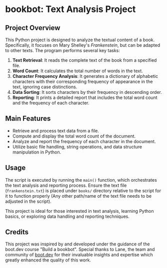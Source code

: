 # bookbot: Text Analysis Project

## Project Overview

This Python project is designed to analyze the textual content of a book. Specifically, it focuses on Mary Shelley's *Frankenstein*, but can be adapted to other texts. The program performs several key tasks:

1. **Text Retrieval**: It reads the complete text of the book from a specified file.
2. **Word Count**: It calculates the total number of words in the text.
3. **Character Frequency Analysis**: It generates a dictionary of alphabetic characters with their corresponding frequency of appearance in the text, ignoring case distinctions.
4. **Data Sorting**: It sorts characters by their frequency in descending order.
5. **Reporting**: It prints a detailed report that includes the total word count and the frequency of each character.

## Main Features

- Retrieve and process text data from a file.
- Compute and display the total word count of the document.
- Analyze and report the frequency of each character in the document.
- Utilize basic file handling, string operations, and data structure manipulation in Python.

## Usage

The script is executed by running the `main()` function, which orchestrates the text analysis and reporting process. Ensure the text file (`frankenstein.txt`) is placed under `books/` directory relative to the script for it to function properly (Any other path/name of the text file needs to be adjusted in the script).

This project is ideal for those interested in text analysis, learning Python basics, or exploring data handling and reporting techniques.

## Credits
This project was inspired by and developed under the guidance of the boot.dev course "Build a bookbot". Special thanks to Lane, the team and community of [boot.dev](boot.dev) for their invaluable insights and expertise which greatly enhanced the quality of this work.